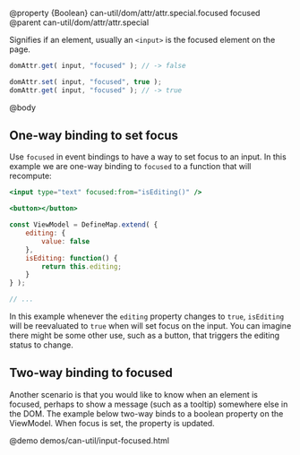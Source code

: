 @property {Boolean} can-util/dom/attr/attr.special.focused focused
@parent can-util/dom/attr/attr.special

Signifies if an element, usually an `<input>` is the focused element on the page.

```js
domAttr.get( input, "focused" ); // -> false

domAttr.set( input, "focused", true );
domAttr.get( input, "focused" ); // -> true
```

@body

## One-way binding to set focus

Use `focused` in event bindings to have a way to set focus to an input. In this example we are one-way binding to `focused` to a function that will recompute:

```handlebars
<input type="text" focused:from="isEditing()" />

<button></button>
```

```js
const ViewModel = DefineMap.extend( {
	editing: {
		value: false
	},
	isEditing: function() {
		return this.editing;
	}
} );

// ...
```

In this example whenever the `editing` property changes to `true`, `isEditing` will be reevaluated to `true` when will set focus on the input. You can imagine there might be some other use, such as a button, that triggers the editing status to change.

## Two-way binding to focused

Another scenario is that you would like to know when an element is focused, perhaps to show a message (such as a tooltip) somewhere else in the DOM. The example below two-way binds to a boolean property on the ViewModel. When focus is set, the property is updated.

@demo demos/can-util/input-focused.html

